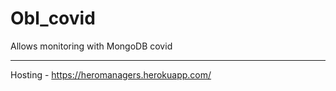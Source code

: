 # Obl_covid

Allows monitoring with MongoDB covid

---

Hosting - https://heromanagers.herokuapp.com/
